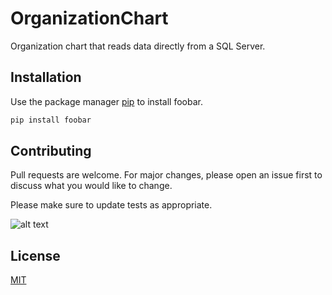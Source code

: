 # OrganizationChart
Organization chart that reads data directly from a SQL Server. 

## Installation

Use the package manager [pip](https://pip.pypa.io/en/stable/) to install foobar.

```bash
pip install foobar
```

## Contributing
Pull requests are welcome. For major changes, please open an issue first to discuss what you would like to change.

Please make sure to update tests as appropriate.

![alt text](https://img.shields.io/badge/Made%20by-Tobby%20Echonga-orange)

## License
[MIT](https://choosealicense.com/licenses/mit/)

